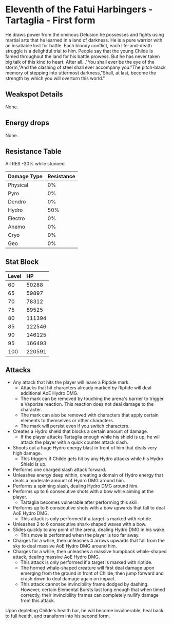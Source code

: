 # Eleventh of the Fatui Harbingers - Tartaglia - First form

He draws power from the ominous Delusion he possesses and fights using martial arts that he learned in a land of darkness. He is a pure warrior with an insatiable lust for battle. Each bloody conflict, each life-and-death struggle is a delightful trial to him. People say that the young Childe is famed throughout the land for his battle prowess. But he has never taken big talk of this kind to heart. After all..."You shall ever be the eye of the storm,"And the clashing of steel shall ever accompany you."The pitch-black memory of stepping into uttermost darkness,"Shall, at last, become the strength by which you will overturn this world."

## Weakspot Details

None.

## Energy drops

None.

## Resistance Table

All RES -30% while stunned.

| Damage Type | Resistance |
| :---------- | :--------- |
| Physical    | 0%         |
| Pyro        | 0%         |
| Dendro      | 0%         |
| Hydro       | 50%        |
| Electro     | 0%         |
| Anemo       | 0%         |
| Cryo        | 0%         |
| Geo         | 0%         |

## Stat Block

| Level | HP     |
| :---- | :----- |
| 60    | 50288  |
| 65    | 59897  |
| 70    | 78312  |
| 75    | 89525  |
| 80    | 111394 |
| 85    | 122546 |
| 90    | 146125 |
| 95    | 166493 |
| 100   | 220591 |

## Attacks

* Any attack that hits the player will leave a Riptide mark.
  * Attacks that hit characters already marked by Riptide will deal additional AoE Hydro DMG.
  * The mark can be removed by touching the arena's barrier to trigger a Vaporize reaction. This reaction does not deal damage to the character.
  * The mark can also be removed with characters that apply certain elements to themselves or other characters.
  * The mark will persist even if you switch characters.
* Creates a Hydro shield that blocks a certain amount of damage.
  * If the player attacks Tartaglia enough while his shield is up, he will attack the player with a quick counter attack slash.
* Shoots out a huge Hydro energy blast in front of him that deals very high damage.
  * This triggers if Childe gets hit by any Hydro attacks while his Hydro Shield is up.
* Performs one charged slash attack forward.
* Unleashes energy deep within, creating a domain of Hydro energy that deals a moderate amount of Hydro DMG around him.
* Performs a spinning slash, dealing Hydro DMG around him.
* Performs up to 6 consecutive shots with a bow while aiming at the player.
  * Tartaglia becomes vulnerable after performing this skill.
* Performs up to 6 consecutive shots with a bow upwards that fall to deal AoE Hydro DMG.
  * This attack is only performed if a target is marked with riptide.
* Unleashes 2 to 6 consecutive shark-shaped waves with a bow.
* Slides quickly to any point of the arena, dealing Hydro DMG in his wake.
  * This move is performed when the player is too far away.
* Charges for a while, then unleashes 4 arrows upwards that fall from the sky to deal massive AoE Hydro DMG around him.
* Charges for a while, then unleashes a massive humpback whale-shaped attack, dealing massive AoE Hydro DMG.
  * This attack is only performed if a target is marked with riptide.
  * The horned whale-shaped creature will first deal damage upon emerging from the ground in front of Childe, then jump forward and crash down to deal damage again on impact.
  * This attack cannot be invincibility frame dodged by dashing. However, certain Elemental Bursts last long enough that when timed correctly, their invincibility frames can completely nullify damage from this attack.

Upon depleting Childe's health bar, he will become invulnerable, heal back to full health, and transform into his second form.
